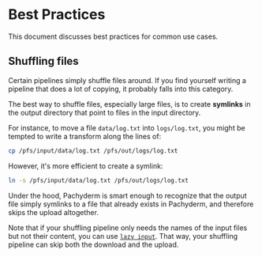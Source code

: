 # Best Practices

This document discusses best practices for common use cases.

## Shuffling files

Certain pipelines simply shuffle files around.  If you find yourself writing a pipeline that does a lot of copying, it probably falls into this category.

The best way to shuffle files, especially large files, is to create **symlinks** in the output directory that point to files in the input directory.

For instance, to move a file `data/log.txt` into `logs/log.txt`, you might be tempted to write a transform along the lines of:

```sh
cp /pfs/input/data/log.txt /pfs/out/logs/log.txt
```

However, it's more efficient to create a symlink:

```sh
ln -s /pfs/input/data/log.txt /pfs/out/logs/log.txt
```

Under the hood, Pachyderm is smart enough to recognize that the output file simply symlinks to a file that already exists in Pachyderm, and therefore skips the upload altogether.

Note that if your shuffling pipeline only needs the names of the input files but not their content, you can use [`lazy input`](http://pachyderm.readthedocs.io/en/latest/reference/pipeline_spec.html#atom-input).  That way, your shuffling pipeline can skip both the download and the upload.
